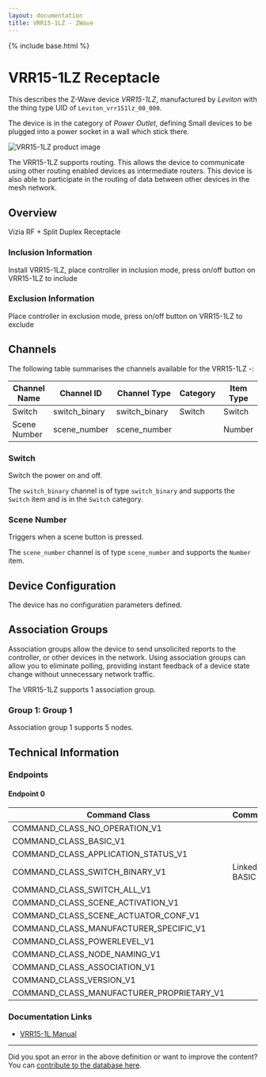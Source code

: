 ```yaml
---
layout: documentation
title: VRR15-1LZ - ZWave
---
```


{% include base.html %}

# VRR15-1LZ Receptacle
This describes the Z-Wave device *VRR15-1LZ*, manufactured by *Leviton* with the thing type UID of ```Leviton_vrr151lz_00_000```.

The device is in the category of *Power Outlet*, defining Small devices to be plugged into a power socket in a wall which stick there.

![VRR15-1LZ product image](https://opensmarthouse.org/assets/zwave/attachments/701/VRR15-1LZ.jpg)


The VRR15-1LZ supports routing. This allows the device to communicate using other routing enabled devices as intermediate routers.  This device is also able to participate in the routing of data between other devices in the mesh network.

## Overview

Vizia RF + Split Duplex Receptacle

### Inclusion Information

Install VRR15-1LZ, place controller in inclusion mode, press on/off button on VRR15-1LZ to include

### Exclusion Information

Place controller in exclusion mode, press on/off button on VRR15-1LZ to exclude

## Channels

The following table summarises the channels available for the VRR15-1LZ -:

| Channel Name | Channel ID | Channel Type | Category | Item Type |
|--------------|------------|--------------|----------|-----------|
| Switch | switch_binary | switch_binary | Switch | Switch | 
| Scene Number | scene_number | scene_number |  | Number | 

### Switch
Switch the power on and off.

The ```switch_binary``` channel is of type ```switch_binary``` and supports the ```Switch``` item and is in the ```Switch``` category.

### Scene Number
Triggers when a scene button is pressed.

The ```scene_number``` channel is of type ```scene_number``` and supports the ```Number``` item.



## Device Configuration

The device has no configuration parameters defined.

## Association Groups

Association groups allow the device to send unsolicited reports to the controller, or other devices in the network. Using association groups can allow you to eliminate polling, providing instant feedback of a device state change without unnecessary network traffic.

The VRR15-1LZ supports 1 association group.

### Group 1: Group 1


Association group 1 supports 5 nodes.

## Technical Information

### Endpoints

#### Endpoint 0

| Command Class | Comment |
|---------------|---------|
| COMMAND_CLASS_NO_OPERATION_V1| |
| COMMAND_CLASS_BASIC_V1| |
| COMMAND_CLASS_APPLICATION_STATUS_V1| |
| COMMAND_CLASS_SWITCH_BINARY_V1| Linked to BASIC|
| COMMAND_CLASS_SWITCH_ALL_V1| |
| COMMAND_CLASS_SCENE_ACTIVATION_V1| |
| COMMAND_CLASS_SCENE_ACTUATOR_CONF_V1| |
| COMMAND_CLASS_MANUFACTURER_SPECIFIC_V1| |
| COMMAND_CLASS_POWERLEVEL_V1| |
| COMMAND_CLASS_NODE_NAMING_V1| |
| COMMAND_CLASS_ASSOCIATION_V1| |
| COMMAND_CLASS_VERSION_V1| |
| COMMAND_CLASS_MANUFACTURER_PROPRIETARY_V1| |

### Documentation Links

* [VRR15-1L Manual](https://www.opensmarthouse.org/zwavedatabase/701/Ins-VRR15.pdf)

---

Did you spot an error in the above definition or want to improve the content?
You can [contribute to the database here](https://www.opensmarthouse.org/zwavedatabase/701).
